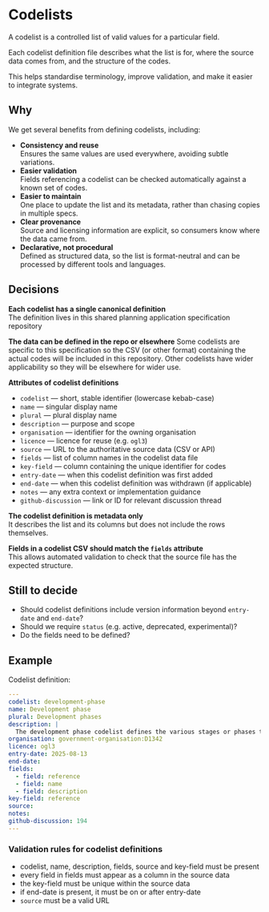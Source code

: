 # Codelists

A codelist is a controlled list of valid values for a particular field. 

Each codelist definition file describes what the list is for, where the source data comes from, and the structure of the codes.

This helps standardise terminology, improve validation, and make it easier to integrate systems.

## Why

We get several benefits from defining codelists, including:

* **Consistency and reuse**  
  Ensures the same values are used everywhere, avoiding subtle variations.
* **Easier validation**  
  Fields referencing a codelist can be checked automatically against a known set of codes.
* **Easier to maintain**  
  One place to update the list and its metadata, rather than chasing copies in multiple specs.
* **Clear provenance**  
  Source and licensing information are explicit, so consumers know where the data came from.
* **Declarative, not procedural**  
  Defined as structured data, so the list is format-neutral and can be processed by different tools and languages.

## Decisions

**Each codelist has a single canonical definition**  
The definition lives in this shared planning application specification repository

**The data can be defined in the repo or elsewhere**
Some codelists are specific to this specification so the CSV (or other format) containing the actual codes will be included in this repository. Other codelists have wider applicability so they will be elsewhere for wider use.

**Attributes of codelist definitions**

* `codelist` — short, stable identifier (lowercase kebab-case)
* `name` — singular display name
* `plural` — plural display name
* `description` — purpose and scope
* `organisation` — identifier for the owning organisation
* `licence` — licence for reuse (e.g. `ogl3`)
* `source` — URL to the authoritative source data (CSV or API)
* `fields` — list of column names in the codelist data file
* `key-field` — column containing the unique identifier for codes
* `entry-date` — when this codelist definition was first added
* `end-date` — when this codelist definition was withdrawn (if applicable)
* `notes` — any extra context or implementation guidance
* `github-discussion` — link or ID for relevant discussion thread

**The codelist definition is metadata only**  
It describes the list and its columns but does not include the rows themselves.

**Fields in a codelist CSV should match the `fields` attribute**  
This allows automated validation to check that the source file has the expected structure.

## Still to decide

* Should codelist definitions include version information beyond `entry-date` and `end-date`?  
* Should we require `status` (e.g. active, deprecated, experimental)?   
* Do the fields need to be defined? 

## Example

Codelist definition:
```yaml
---
codelist: development-phase
name: Development phase
plural: Development phases
description: |
  The development phase codelist defines the various stages or phases that an extraction of oil and gas project may progress through, such as exploratory and production. This helps standardize the terminology used to describe the status of projects.
organisation: government-organisation:D1342
licence: ogl3
entry-date: 2025-08-13
end-date:
fields:
  - field: reference
  - field: name
  - field: description
key-field: reference
source:
notes:
github-discussion: 194
---
```

### Validation rules for codelist definitions

* codelist, name, description, fields, source and key-field must be present
* every field in fields must appear as a column in the source data
* the key-field must be unique within the source data
* if end-date is present, it must be on or after entry-date
* `source` must be a valid URL
